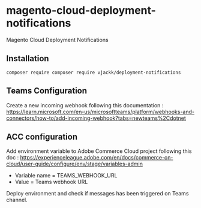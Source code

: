 # magento-cloud-deployment-notifications
Magento Cloud Deployment Notifications

## Installation
`composer require composer require vjackk/deployment-notifications`

## Teams Configuration
Create a new incoming webhook following this documentation : https://learn.microsoft.com/en-us/microsoftteams/platform/webhooks-and-connectors/how-to/add-incoming-webhook?tabs=newteams%2Cdotnet

## ACC configuration
Add environment variable to Adobe Commerce Cloud project following this doc : https://experienceleague.adobe.com/en/docs/commerce-on-cloud/user-guide/configure/env/stage/variables-admin
- Variable name = TEAMS_WEBHOOK_URL
- Value = Teams webhook URL

Deploy environment and check if messages has been triggered on Teams channel.
